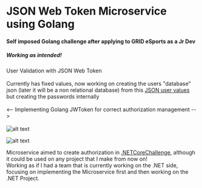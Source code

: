 # JSON Web Token Microservice using Golang
#### Self imposed Golang challenge after applying to GRID eSports as a Jr Dev
##### Working as intended!
User Validation with JSON Web Token<br><br>
Currently has fixed values, now working on creating the users "database" json (later it will be a non relational database) from this [JSON user values](https://reqres.in/api/users) but creating the passwords internally<br><br>
<-- Implementing Golang JWToken for correct authorization management --><br><br>
![alt text](https://github.com/SebastianRaiquenParisi/JWT-Golang-Microservice/blob/main/documentation-images/JWT-pm-login.png?raw=true)

![alt text](https://github.com/SebastianRaiquenParisi/JWT-Golang-Microservice/blob/main/documentation-images/JWT-pm-validate.png?raw=true)




Microservice aimed to create authorization in [.NETCoreChallenge](https://github.com/SebastianRaiquenParisi/.NETCoreChallenge), although it could be used on any project that I make from now on!<br>
Working as if I had a team that is currently working on the .NET side, focusing on implementing the Microservice first and then working on the .NET Project.

